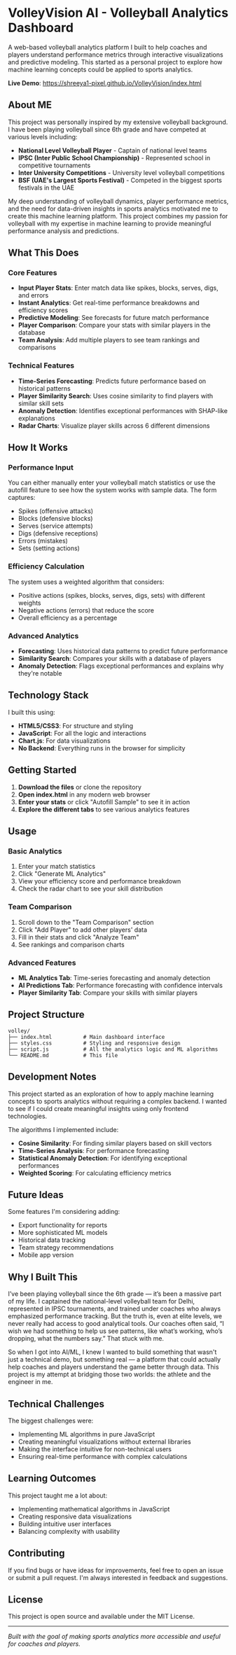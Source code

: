 # VolleyVision AI - Volleyball Analytics Dashboard

A web-based volleyball analytics platform I built to help coaches and players understand performance metrics through interactive visualizations and predictive modeling. This started as a personal project to explore how machine learning concepts could be applied to sports analytics.

**Live Demo**: https://shreeya1-pixel.github.io/VolleyVision/index.html


## About ME 

This project was personally inspired by my extensive volleyball background. I have been playing volleyball since 6th grade and have competed at various levels including:

- **National Level Volleyball Player** - Captain of national level teams
- **IPSC (Inter Public School Championship)** - Represented school in competitive tournaments
- **Inter University Competitions** - University level volleyball competitions
- **BSF (UAE's Largest Sports Festival)** - Competed in the biggest sports festivals in the UAE

My deep understanding of volleyball dynamics, player performance metrics, and the need for data-driven insights in sports analytics motivated me to create this machine learning platform. This project combines my passion for volleyball with my expertise in machine learning to provide meaningful performance analysis and predictions.

## What This Does

### Core Features
- **Input Player Stats**: Enter match data like spikes, blocks, serves, digs, and errors
- **Instant Analytics**: Get real-time performance breakdowns and efficiency scores
- **Predictive Modeling**: See forecasts for future match performance
- **Player Comparison**: Compare your stats with similar players in the database
- **Team Analysis**: Add multiple players to see team rankings and comparisons

### Technical Features
- **Time-Series Forecasting**: Predicts future performance based on historical patterns
- **Player Similarity Search**: Uses cosine similarity to find players with similar skill sets
- **Anomaly Detection**: Identifies exceptional performances with SHAP-like explanations
- **Radar Charts**: Visualize player skills across 6 different dimensions

## How It Works

### Performance Input
You can either manually enter your volleyball match statistics or use the autofill feature to see how the system works with sample data. The form captures:
- Spikes (offensive attacks)
- Blocks (defensive blocks)
- Serves (service attempts)
- Digs (defensive receptions)
- Errors (mistakes)
- Sets (setting actions)

### Efficiency Calculation
The system uses a weighted algorithm that considers:
- Positive actions (spikes, blocks, serves, digs, sets) with different weights
- Negative actions (errors) that reduce the score
- Overall efficiency as a percentage

### Advanced Analytics
- **Forecasting**: Uses historical data patterns to predict future performance
- **Similarity Search**: Compares your skills with a database of players
- **Anomaly Detection**: Flags exceptional performances and explains why they're notable

## Technology Stack

I built this using:
- **HTML5/CSS3**: For structure and styling
- **JavaScript**: For all the logic and interactions
- **Chart.js**: For data visualizations
- **No Backend**: Everything runs in the browser for simplicity

## Getting Started

1. **Download the files** or clone the repository
2. **Open index.html** in any modern web browser
3. **Enter your stats** or click "Autofill Sample" to see it in action
4. **Explore the different tabs** to see various analytics features

## Usage

### Basic Analytics
1. Enter your match statistics
2. Click "Generate ML Analytics"
3. View your efficiency score and performance breakdown
4. Check the radar chart to see your skill distribution

### Team Comparison
1. Scroll down to the "Team Comparison" section
2. Click "Add Player" to add other players' data
3. Fill in their stats and click "Analyze Team"
4. See rankings and comparison charts

### Advanced Features
- **ML Analytics Tab**: Time-series forecasting and anomaly detection
- **AI Predictions Tab**: Performance forecasting with confidence intervals
- **Player Similarity Tab**: Compare your skills with similar players

## Project Structure

```
volley/
├── index.html          # Main dashboard interface
├── styles.css          # Styling and responsive design
├── script.js           # All the analytics logic and ML algorithms
└── README.md           # This file
```

## Development Notes

This project started as an exploration of how to apply machine learning concepts to sports analytics without requiring a complex backend. I wanted to see if I could create meaningful insights using only frontend technologies.

The algorithms I implemented include:
- **Cosine Similarity**: For finding similar players based on skill vectors
- **Time-Series Analysis**: For performance forecasting
- **Statistical Anomaly Detection**: For identifying exceptional performances
- **Weighted Scoring**: For calculating efficiency metrics

## Future Ideas

Some features I'm considering adding:
- Export functionality for reports
- More sophisticated ML models
- Historical data tracking
- Team strategy recommendations
- Mobile app version

## Why I Built This

I’ve been playing volleyball since the 6th grade — it’s been a massive part of my life. I captained the national-level volleyball team for Delhi, represented in IPSC tournaments, and trained under coaches who always emphasized performance tracking.
But the truth is, even at elite levels, we never really had access to good analytical tools. Our coaches often said, “I wish we had something to help us see patterns, like what’s working, who’s dropping, what the numbers say.” That stuck with me.

So when I got into AI/ML, I knew I wanted to build something that wasn't just a technical demo, but something real — a platform that could actually help coaches and players understand the game better through data. This project is my attempt at bridging those two worlds: the athlete and the engineer in me.

## Technical Challenges

The biggest challenges were:
- Implementing ML algorithms in pure JavaScript
- Creating meaningful visualizations without external libraries
- Making the interface intuitive for non-technical users
- Ensuring real-time performance with complex calculations

## Learning Outcomes

This project taught me a lot about:
- Implementing mathematical algorithms in JavaScript
- Creating responsive data visualizations
- Building intuitive user interfaces
- Balancing complexity with usability

## Contributing

If you find bugs or have ideas for improvements, feel free to open an issue or submit a pull request. I'm always interested in feedback and suggestions.

## License

This project is open source and available under the MIT License.

---

*Built with the goal of making sports analytics more accessible and useful for coaches and players.*
